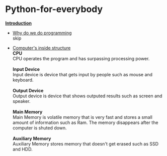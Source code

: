 # Python-for-everybody
<ins>**Introduction**</ins>

- <ins>Why do we do programming</ins> <br />
  skip

- <ins>Computer's inside structure</ins> <br />
  **CPU** <br />
    CPU operates the program and has surpassing processing power. <br /><br />
  **Input Device** <br />
    Input device is device that gets input by people such as mouse and keyboard. <br /><br />
  **Output Device** <br />
    Output device is device that shows outputed results such as screen and speaker. <br /><br />
  **Main Memory** <br />
    Main Memory is volatile memory that is very fast and stores a small amount of information such as Ram. The memory disappears after the computer is shuted down.<br /><br />
  **Auxiliary Memory** <br />
    Auxiliary Memory stores memory that doesn't get erased such as SSD and HDD. <br /><br /><br />
    

  
